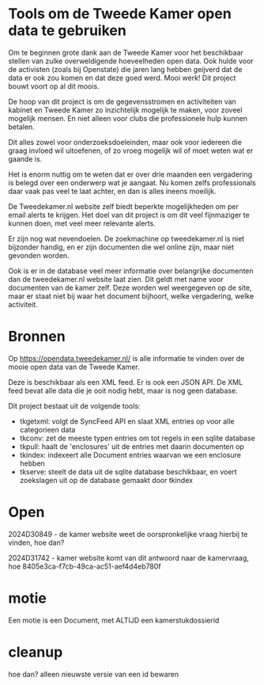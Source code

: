 # Tools om de Tweede Kamer open data te gebruiken
Om te beginnen grote dank aan de Tweede Kamer voor het beschikbaar stellen
van zulke overweldigende hoeveelheden open data. Ook hulde voor de
activisten (zoals bij Openstate) die jaren lang hebben geijverd dat de data
er ook zou komen en dat deze goed werd. Mooi werk! Dit project bouwt voort
op al dit moois.

De hoop van dit project is om de gegevensstromen en activiteiten van kabinet
en Tweede Kamer zo inzichtelijk mogelijk te maken, voor zoveel mogelijk
mensen. En niet alleen voor clubs die professionele hulp kunnen betalen. 

Dit alles zowel voor onderzoeksdoeleinden, maar ook voor iedereen die graag
invloed wil uitoefenen, of zo vroeg mogelijk wil of moet weten wat er gaande
is.

Het is enorm nuttig om te weten dat er over drie maanden een vergadering is
belegd over een onderwerp wat je aangaat. Nu komen zelfs professionals daar
vaak pas veel te laat achter, en dan is alles ineens moeilijk.

De Tweedekamer.nl website zelf biedt beperkte mogelijkheden om per email
alerts te krijgen. Het doel van dit project is om dit veel fijnmaziger te
kunnen doen, met veel meer relevante alerts.

Er zijn nog wat nevendoelen. De zoekmachine op tweedekamer.nl is niet
bijzonder handig, en er zijn documenten die wel online zijn, maar niet
gevonden worden. 

Ook is er in de database veel meer informatie over belangrijke documenten
dan de tweedekamer.nl website laat zien. Dit geldt met name voor documenten
van de kamer zelf. Deze worden wel weergegeven op de site, maar er staat
niet bij waar het document bijhoort, welke vergadering, welke activiteit.

# Bronnen
Op https://opendata.tweedekamer.nl/ is alle informatie te vinden over de
mooie open data van de Tweede Kamer.

Deze is beschikbaar als een XML feed. Er is ook een JSON API. De XML feed
bevat alle data die je ooit nodig hebt, maar is nog geen database.

Dit project bestaat uit de volgende tools:

 * tkgetxml: volgt de SyncFeed API en slaat XML entries op voor alle
   categorieen data
 * tkconv: zet de meeste typen entries om tot regels in een sqlite database
 * tkpull: haalt de 'enclosures' uit de entries met daarin documenten op
 * tkindex: indexeert alle Document entries waarvan we een enclosure hebben
 * tkserve: steelt de data uit de sqlite database beschikbaar, en voert
   zoekslagen uit op de database gemaakt door tkindex


# Open
2024D30849 - de kamer website weet de oorspronkelijke vraag hierbij te
vinden, hoe dan?

2024D31742 - kamer website komt van dit antwoord naar de kamervraag, hoe
8405e3ca-f7cb-49ca-ac51-aef4d4eb780f

# motie
Een motie is een Document, met ALTIJD een kamerstukdossierid


# cleanup 
hoe dan? alleen nieuwste versie van een id bewaren
